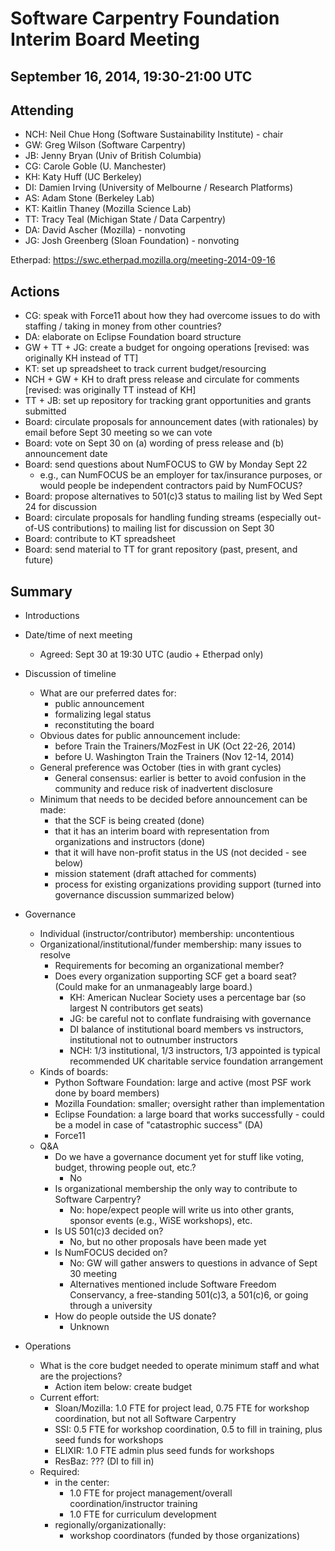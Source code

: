 Software Carpentry Foundation Interim Board Meeting
===================================================

September 16, 2014, 19:30-21:00 UTC
-----------------------------------

Attending
---------

* NCH: Neil Chue Hong (Software Sustainability Institute) - chair
* GW: Greg Wilson (Software Carpentry)
* JB: Jenny Bryan (Univ of British Columbia)
* CG: Carole Goble (U. Manchester)
* KH: Katy Huff (UC Berkeley)
* DI: Damien Irving (University of Melbourne / Research Platforms)
* AS: Adam Stone (Berkeley Lab)
* KT: Kaitlin Thaney (Mozilla Science Lab)
* TT: Tracy Teal (Michigan State / Data Carpentry)
* DA: David Ascher (Mozilla) - nonvoting
* JG: Josh Greenberg (Sloan Foundation) - nonvoting

Etherpad: https://swc.etherpad.mozilla.org/meeting-2014-09-16

Actions
-------

* CG: speak with Force11 about how they had overcome issues to do with staffing / taking in money from other countries?
* DA: elaborate on Eclipse Foundation board structure
* GW + TT + JG: create a budget for ongoing operations [revised: was originally KH instead of TT]
* KT: set up spreadsheet to track current budget/resourcing
* NCH + GW + KH to draft press release and circulate for comments [revised: was originally TT instead of KH]
* TT + JB: set up repository for tracking grant opportunities and grants submitted
* Board: circulate proposals for announcement dates (with rationales) by email before Sept 30 meeting so we can vote
* Board: vote on Sept 30 on (a) wording of press release and (b) announcement date
* Board: send questions about NumFOCUS to GW by Monday Sept 22
  * e.g., can NumFOCUS be an employer for tax/insurance purposes, or would people be independent contractors paid by NumFOCUS?
* Board: propose alternatives to 501(c)3 status to mailing list by Wed Sept 24 for discussion
* Board: circulate proposals for handling funding streams (especially out-of-US contributions) to mailing list for discussion on Sept 30
* Board: contribute to KT spreadsheet
* Board: send material to TT for grant repository (past, present, and future)

Summary
-------

* Introductions

* Date/time of next meeting
  * Agreed: Sept 30 at 19:30 UTC (audio + Etherpad only)

* Discussion of timeline
  * What are our preferred dates for:
    - public announcement
    - formalizing legal status
    - reconstituting the board
  * Obvious dates for public announcement include:
    - before Train the Trainers/MozFest in UK (Oct 22-26, 2014)
    - before U. Washington Train the Trainers (Nov 12-14, 2014)
  * General preference was October (ties in with grant cycles)
    - General consensus: earlier is better to avoid confusion in the community and reduce risk of inadvertent disclosure
  * Minimum that needs to be decided before announcement can be made:
    - that the SCF is being created (done)
    - that it has an interim board with representation from organizations and instructors (done)
    - that it will have non-profit status in the US (not decided - see below)
    - mission statement (draft attached for comments)
    - process for existing organizations providing support (turned into governance discussion summarized below)

* Governance
  * Individual (instructor/contributor) membership: uncontentious
  * Organizational/institutional/funder membership: many issues to resolve
    - Requirements for becoming an organizational member?
    - Does every organization supporting SCF get a board seat? (Could make for an unmanageably large board.)
      - KH: American Nuclear Society uses a percentage bar (so largest N contributors get seats)
      - JG: be careful not to conflate fundraising with governance
      - DI balance of institutional board members vs instructors, institutional not to outnumber instructors
      - NCH: 1/3 institutional, 1/3 instructors, 1/3 appointed is typical recommended UK charitable service foundation arrangement
  * Kinds of boards:
    - Python Software Foundation: large and active (most PSF work done by board members)
    - Mozilla Foundation: smaller; oversight rather than implementation
    - Eclipse Foundation: a large board that works successfully - could be a model in case of "catastrophic success" (DA)
    - Force11
  * Q&A
    - Do we have a governance document yet for stuff like voting, budget, throwing people out, etc.?
      - No
    - Is organizational membership the only way to contribute to Software Carpentry?
      - No: hope/expect people will write us into other grants, sponsor events (e.g., WiSE workshops), etc.
    - Is US 501(c)3 decided on?
      - No, but no other proposals have been made yet
    - Is NumFOCUS decided on?
      - No: GW will gather answers to questions in advance of Sept 30 meeting
      - Alternatives mentioned include Software Freedom Conservancy, a free-standing 501(c)3, a 501(c)6, or going through a university
    - How do people outside the US donate?
      - Unknown

* Operations
  * What is the core budget needed to operate minimum staff and what are the projections?
    - Action item below: create budget
  * Current effort:
    - Sloan/Mozilla: 1.0 FTE for project lead, 0.75 FTE for workshop coordination, but not all Software Carpentry
    - SSI: 0.5 FTE for workshop coordination, 0.5 to fill in training, plus seed funds for workshops
    - ELIXIR: 1.0 FTE admin plus seed funds for workshops
    - ResBaz: ??? (DI to fill in)
  * Required:
    - in the center:
      - 1.0 FTE for project management/overall coordination/instructor training
      - 1.0 FTE for curriculum development
    - regionally/organizationally:
      - workshop coordinators (funded by those organizations)
